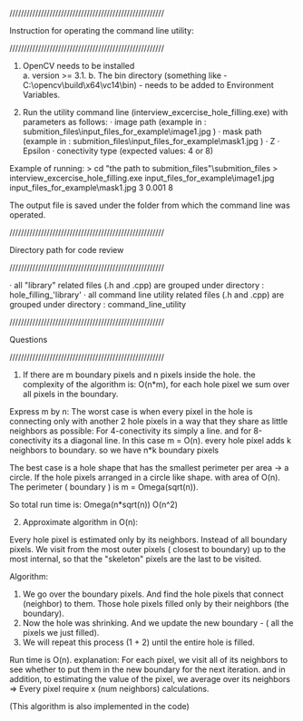 //////////////////////////////////////////////////////

Instruction for operating the command line utility:

//////////////////////////////////////////////////////

1. OpenCV needs to be installed   
    a. version >= 3.1.
    b. The bin directory (something like - C:\opencv\build\x64\vc14\bin) - needs to be added to Environment Variables.

2. Run the utility command line (interview_excercise_hole_filling.exe) with parameters as follows:
  · image path (example in : submition_files\input_files_for_example\image1.jpg )
  · mask path  (example in : submition_files\input_files_for_example\mask1.jpg )
  · Z
  · Epsilon
  · conectivity type (expected values: 4 or 8)             

  Example of running:
    >  cd "the path to submition_files"\submition_files
    > interview_excercise_hole_filling.exe   input_files_for_example\\image1.jpg     input_files_for_example\\mask1.jpg   3   0.001   8

  The output file is saved under the folder from which the command line was operated.



//////////////////////////////////////////////////////

Directory path for code review

//////////////////////////////////////////////////////

  · all "library" related files (.h and .cpp) are grouped under directory : hole_filling_'library' 
  · all command line utility related files (.h and .cpp) are grouped under directory : command_line_utility



//////////////////////////////////////////////////////

Questions

//////////////////////////////////////////////////////

1. If there are m boundary pixels and n pixels inside the hole. the complexity of the algorithm is: 
  O(n*m), for each hole pixel we sum over all pixels in the  boundary. 

  Express m by n:
  The worst case is when every pixel in the hole is connecting only with another 2 
  hole pixels in a way that they share as little neighbors as possible:
  For 4-conectivity its simply a line. and for 8-conectivity its a diagonal line.
  In this case m = O(n). every hole pixel adds k neighbors to boundary. so we
  have n*k boundary pixels



  The best case is a hole shape that has the smallest perimeter per area -> a circle.
  If the hole pixels arranged in a circle like shape. with area of O(n).
  The perimeter ( boundary ) is  m = Omega(sqrt(n)). 
  
  So total run time is:
  Omega(n*sqrt(n))
  O(n^2)

 2. Approximate algorithm in O(n):
 
  Every hole pixel is estimated only by its neighbors. Instead of all boundary pixels.
  We visit from the most outer pixels ( closest to boundary) up to the most internal, so that the "skeleton" pixels
  are the last to be visited.
  
  Algorithm:

  1. We go over the boundary pixels. And find the hole pixels that connect (neighbor) to them.
    Those hole pixels filled only by their neighbors (the boundary).
  2. Now the hole was shrinking. And we update the new boundary - ( all the pixels we just filled).
  3. We will repeat this process (1 + 2) until the entire hole is filled.

  Run time is O(n). explanation:
  For each pixel, we visit all of its neighbors to see whether to put them in the new boundary for the next iteration.
  and in addition, to estimating the value of the pixel, we average over its neighbors
  => Every pixel require x (num neighbors) calculations.

  (This algorithm is also implemented in the code)

